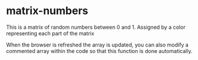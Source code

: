 # matrix-numbers
This is a matrix of random numbers between 0 and 1. Assigned by a color representing each part of the matrix

When the browser is refreshed the array is updated, you can also modify a commented array within the code so that this function is done automatically.
